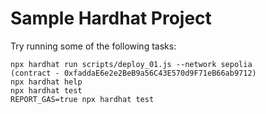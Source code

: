 # Sample Hardhat Project

Try running some of the following tasks:

```shell
npx hardhat run scripts/deploy_01.js --network sepolia
(contract - 0xfaddaE6e2e2BeB9a56C43E570d9F71eB66ab9712)
npx hardhat help
npx hardhat test
REPORT_GAS=true npx hardhat test
```
